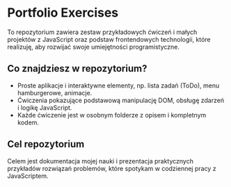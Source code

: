 # Portfolio Exercises

To repozytorium zawiera zestaw przykładowych ćwiczeń i małych projektów z JavaScript oraz podstaw frontendowych technologii, które realizuję, aby rozwijać swoje umiejętności programistyczne.

## Co znajdziesz w repozytorium?

- Proste aplikacje i interaktywne elementy, np. lista zadań (ToDo), menu hamburgerowe, animacje.  
- Ćwiczenia pokazujące podstawową manipulację DOM, obsługę zdarzeń i logikę JavaScript.  
- Każde ćwiczenie jest w osobnym folderze z opisem i kompletnym kodem.

## Cel repozytorium

Celem jest dokumentacja mojej nauki i prezentacja praktycznych przykładów rozwiązań problemów, które spotykam w codziennej pracy z JavaScriptem.
